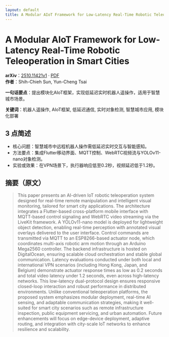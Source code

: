 ```yaml
---
layout: default
title: A Modular AIoT Framework for Low-Latency Real-Time Robotic Teleoperation in Smart Cities
---
```


# A Modular AIoT Framework for Low-Latency Real-Time Robotic Teleoperation in Smart Cities
**arXiv**：[2510.11421v1](https://arxiv.org/abs/2510.11421) · [PDF](https://arxiv.org/pdf/2510.11421.pdf)  
**作者**：Shih-Chieh Sun, Yun-Cheng Tsai  

**一句话要点**：提出模块化AIoT框架，实现低延迟实时机器人遥操作，适用于智慧城市场景。

**关键词**：机器人遥操作, AIoT框架, 低延迟通信, 实时对象检测, 智慧城市应用, 模块化部署

## 3 点简述
- 核心问题：智慧城市中远程机器人操作需低延迟实时交互与智能感知。
- 方法要点：集成Flutter移动界面、MQTT控制、WebRTC视频流与YOLOv11-nano对象检测。
- 实验或效果：在VPN场景下，执行器响应低至0.2秒，视频延迟低于1.2秒。

## 摘要（原文）

> This paper presents an AI-driven IoT robotic teleoperation system designed
> for real-time remote manipulation and intelligent visual monitoring, tailored
> for smart city applications. The architecture integrates a Flutter-based
> cross-platform mobile interface with MQTT-based control signaling and WebRTC
> video streaming via the LiveKit framework. A YOLOv11-nano model is deployed for
> lightweight object detection, enabling real-time perception with annotated
> visual overlays delivered to the user interface. Control commands are
> transmitted via MQTT to an ESP8266-based actuator node, which coordinates
> multi-axis robotic arm motion through an Arduino Mega2560 controller. The
> backend infrastructure is hosted on DigitalOcean, ensuring scalable cloud
> orchestration and stable global communication. Latency evaluations conducted
> under both local and international VPN scenarios (including Hong Kong, Japan,
> and Belgium) demonstrate actuator response times as low as 0.2 seconds and
> total video latency under 1.2 seconds, even across high-latency networks. This
> low-latency dual-protocol design ensures responsive closed-loop interaction and
> robust performance in distributed environments. Unlike conventional
> teleoperation platforms, the proposed system emphasizes modular deployment,
> real-time AI sensing, and adaptable communication strategies, making it
> well-suited for smart city scenarios such as remote infrastructure inspection,
> public equipment servicing, and urban automation. Future enhancements will
> focus on edge-device deployment, adaptive routing, and integration with
> city-scale IoT networks to enhance resilience and scalability.

